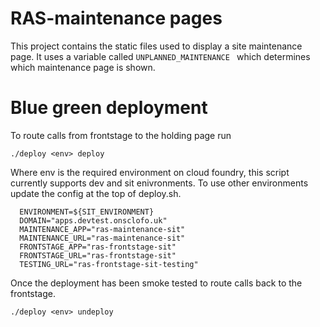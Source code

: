 # RAS-maintenance pages

This project contains the static files used to display a site maintenance page. It uses a variable called `UNPLANNED_MAINTENANCE ` which determines which 
maintenance page is shown.

# Blue green deployment

To route calls from frontstage to the holding page run

```
./deploy <env> deploy
```


Where env is the required environment on cloud foundry, this script currently supports dev and sit enivronments.
To use other environments update the config at the top of deploy.sh.
```
  ENVIRONMENT=${SIT_ENVIRONMENT}
  DOMAIN="apps.devtest.onsclofo.uk"
  MAINTENANCE_APP="ras-maintenance-sit"
  MAINTENANCE_URL="ras-maintenance-sit"
  FRONTSTAGE_APP="ras-frontstage-sit"
  FRONTSTAGE_URL="ras-frontstage-sit"
  TESTING_URL="ras-frontstage-sit-testing"
  ```


Once the deployment has been smoke tested to route calls back to the frontstage.

```
./deploy <env> undeploy
```
